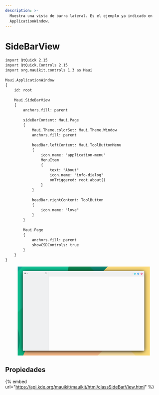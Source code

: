 ```yaml
---
description: >-
  Muestra una vista de barra lateral. Es el ejemplo ya indicado en
  ApplicationWindow.
---
```


# SideBarView

```
import QtQuick 2.15
import QtQuick.Controls 2.15
import org.mauikit.controls 1.3 as Maui

Maui.ApplicationWindow
{
    id: root
    
    Maui.SideBarView
    {
        anchors.fill: parent
        
        sideBarContent: Maui.Page
        {
            Maui.Theme.colorSet: Maui.Theme.Window
            anchors.fill: parent
            
            headBar.leftContent: Maui.ToolButtonMenu
            {
                icon.name: "application-menu"
                MenuItem
                {
                    text: "About"
                    icon.name: "info-dialog"
                    onTriggered: root.about()
                }
            }
            
            headBar.rightContent: ToolButton
            {
                icon.name: "love"
            }
        }
        
        Maui.Page
        {
            anchors.fill: parent
            showCSDControls: true
        }
    }
}

```

<figure><img src="../../.gitbook/assets/Controls-ApplicationWindow.png" alt=""><figcaption></figcaption></figure>

## Propiedades

{% embed url="https://api.kde.org/mauikit/mauikit/html/classSideBarView.html" %}
